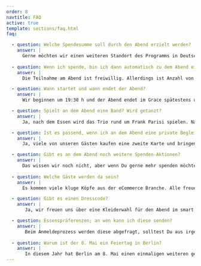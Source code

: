```yaml
---
order: 8
navtitle: FAQ
active: true
template: sections/faq.html
faq:

  - question: Welche Spendesumme soll durch den Abend erzielt werden?
    answer: |
      Gerne möchten wir einen weiteren Standort des Programms in Deutschland eröffnen. Dafür sind mindestens Euro 40.000,-- an Spendenvolumen nötig. Wenn wir es schaffen mit 100 Personen diese Summe zu sammeln, wäre das bombastisch. Für einen Einzelnen sind dies Euro 400,--. 
      
  - question: Wenn ich spende, bin ich dann automatisch zu dem Abend eingeladen?
    answer: |
      Die Teilnahme am Abend ist freiwillig. Allerdings ist Anzahl von Sitzplätzen limitiert auf 100 Stück. Es kann sein, dass wir  im Einzelfall keine Einladung aussprechen können, weil keine Plätze mehr frei sein werden. Die Spende kann aber unabhängig von der Teilnahme an der Veranstaltung platziert werden.  

  - question: Wann startet und wann endet der Abend?
    answer: |
      Wir beginnen um 19:30 h und der Abend endet im Grace spätestens um 02:00 h nachts. 

  - question: Spielt an dem Abend eine Band? Wird getanzt?
    answer: |
      Ja, nach dem Essen wird das Trio rund um Frank Parisi spielen. Nach der Band übernimmt der DJ und sorgt für eine volle Tanzfläche. 

  - question: Ist es passend, wenn ich an dem Abend eine private Begleitung mitbringe?
    answer: |
      Ja, viele von unseren Gästen kaufen eine zweite Karte und bringen ihre LebensgefährtenInnen mit. Für Kinder ist der Abend leider ungeeignet und es wird auch keine Kinderbetreuung geben.

  - question: Gibt es an dem Abend noch weitere Spenden-Aktionen?
    answer: |
      Das wissen wir noch nicht, aber wenn Du gerne mehr spenden möchtest, dann kannst Du dies jederzeit tun.
      
  - question: Welche Gäste werden da sein?
    answer: |
      Es kommen viele kluge Köpfe aus der eCommerce Branche. Alle freuen sich auf einen Austausch. Nutze den Abend, denn selten ist der Kreis an Persönlichkeiten so klein und zugleich offen. Die Anzahl der Gäste an dem Abend ist limitiert auf 100 exclusive Personen.

  - question: Gibt es einen Dresscode?
    answer: |
       Ja, wir freuen uns über eine Kleiderwahl für den Abend im smart casual look. 

  - question: Essenspräferenzen; an wen kann ich diese senden?
    answer: |
       Beim Anmeldeprozess werden diese abgefragt, solltest Du aus irgendeinem Grunde diese Angabe versäumt haben, bitte einfach eine Mail an: info@scale.sc
       
  - question: Warum ist der 8. Mai ein Feiertag in Berlin? 
    answer: |
       In diesem Jahr hat Berlin am 8. Mai einen einmaligen weiteren gesetzlichen Feiertag. Der Anlass ist die Kapitulation der Wehrmacht. Diese jährt sich zum 75. Mal. Das Datum markiert das Ende des Zweiten Weltkriegs und wird als Tag der Befreiung vom Nationalsozialismus gefeiert. Den Feiertag soll es nur einmal geben. In den Jahren danach ist er wieder ein normaler Arbeitstag.  
---
```

